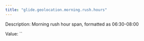 ```yaml
---
title: "glide.geolocation.morning.rush.hours"
---
```


Description: Morning rush hour span, formatted as 06:30-08:00

Value: ``